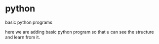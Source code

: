 # python
basic python programs


here we are adding basic python program so that u can see the structure and learn from it.
